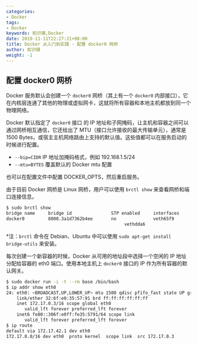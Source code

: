 ```yaml
---
categories:
- Docker
tags:
- Docker  
keywords: 知识铺,Docker
date: 2019-11-11T22:27:21+08:00
title: Docker 从入门到实践 - 配置 docker0 网桥
author: 知识铺
weight: -1
---
```


## 配置 docker0 网桥

Docker 服务默认会创建一个 `docker0` 网桥（其上有一个 `docker0` 内部接口），它在内核层连通了其他的物理或虚拟网卡，这就将所有容器和本地主机都放到同一个物理网络。

Docker 默认指定了 `docker0` 接口 的 IP 地址和子网掩码，让主机和容器之间可以通过网桥相互通信，它还给出了 MTU（接口允许接收的最大传输单元），通常是 1500 Bytes，或宿主主机网络路由上支持的默认值。这些值都可以在服务启动的时候进行配置。

* `--bip=CIDR` IP 地址加掩码格式，例如 192.168.1.5/24
* `--mtu=BYTES` 覆盖默认的 Docker mtu 配置

也可以在配置文件中配置 DOCKER_OPTS，然后重启服务。

由于目前 Docker 网桥是 Linux 网桥，用户可以使用 `brctl show` 来查看网桥和端口连接信息。

```bash
$ sudo brctl show
bridge name     bridge id               STP enabled     interfaces
docker0         8000.3a1d7362b4ee       no              veth65f9
                                             vethdda6
```
*注：`brctl` 命令在 Debian、Ubuntu 中可以使用 `sudo apt-get install bridge-utils` 来安装。


每次创建一个新容器的时候，Docker 从可用的地址段中选择一个空闲的 IP 地址分配给容器的 eth0 端口。使用本地主机上 `docker0` 接口的 IP 作为所有容器的默认网关。

```bash
$ sudo docker run -i -t --rm base /bin/bash
$ ip addr show eth0
24: eth0: <BROADCAST,UP,LOWER_UP> mtu 1500 qdisc pfifo_fast state UP group default qlen 1000
    link/ether 32:6f:e0:35:57:91 brd ff:ff:ff:ff:ff:ff
    inet 172.17.0.3/16 scope global eth0
       valid_lft forever preferred_lft forever
    inet6 fe80::306f:e0ff:fe35:5791/64 scope link
       valid_lft forever preferred_lft forever
$ ip route
default via 172.17.42.1 dev eth0
172.17.0.0/16 dev eth0  proto kernel  scope link  src 172.17.0.3
```
